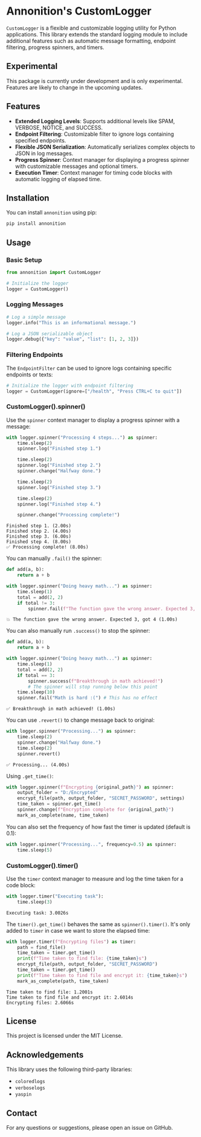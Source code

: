 # Annonition's CustomLogger

`CustomLogger` is a flexible and customizable logging utility for Python applications. This library extends the standard logging module to include additional features such as automatic message formatting, endpoint filtering, progress spinners, and timers.

## Experimental

This package is currently under development and is only experimental. Features are likely to change in the upcoming updates.

## Features

- **Extended Logging Levels**: Supports additional levels like SPAM, VERBOSE, NOTICE, and SUCCESS.
- **Endpoint Filtering**: Customizable filter to ignore logs containing specified endpoints.
- **Flexible JSON Serialization**: Automatically serializes complex objects to JSON in log messages.
- **Progress Spinner**: Context manager for displaying a progress spinner with customizable messages and optional timers.
- **Execution Timer**: Context manager for timing code blocks with automatic logging of elapsed time.

## Installation

You can install `annonition` using pip:

```bash
pip install annonition
```

## Usage

### Basic Setup

```python
from annonition import CustomLogger

# Initialize the logger
logger = CustomLogger()
```

### Logging Messages

```python
# Log a simple message
logger.info("This is an informational message.")

# Log a JSON serializable object
logger.debug({"key": "value", "list": [1, 2, 3]})
```

### Filtering Endpoints

The `EndpointFilter` can be used to ignore logs containing specific endpoints or texts:

```python
# Initialize the logger with endpoint filtering
logger = CustomLogger(ignore=["/health", "Press CTRL+C to quit"])
```

### CustomLogger().spinner()

Use the `spinner` context manager to display a progress spinner with a message:

```python
with logger.spinner("Processing 4 steps...") as spinner:
    time.sleep(2)
    spinner.log("Finished step 1.")

    time.sleep(2)
    spinner.log("Finished step 2.")
    spinner.change("Halfway done.")

    time.sleep(2)
    spinner.log("Finished step 3.")

    time.sleep(2)
    spinner.log("Finished step 4.")

    spinner.change("Processing complete!")
```
```
Finished step 1. (2.00s)
Finished step 2. (4.00s)
Finished step 3. (6.00s)
Finished step 4. (8.00s)
✅ Processing complete! (8.00s)
```

You can manually `.fail()` the spinner:
```python
def add(a, b):
    return a + b

with logger.spinner("Doing heavy math...") as spinner:
    time.sleep(1)
    total = add(2, 2)
    if total != 3:
        spinner.fail(f"The function gave the wrong answer. Expected 3, got {total}")
```
```
💥 The function gave the wrong answer. Expected 3, got 4 (1.00s)
```

You can also manually run `.success()` to stop the spinner:
```python
def add(a, b):
    return a + b

with logger.spinner("Doing heavy math...") as spinner:
    time.sleep(1)
    total = add(2, 2)
    if total == 3:
        spinner.success(f"Breakthrough in math achieved!")
        # The spinner will stop running below this point
    time.sleep(10)
    spinner.fail("Math is hard :(") # This has no effect
```
```
✅ Breakthrough in math achieved! (1.00s)
```

You can use `.revert()` to change message back to original:
```python
with logger.spinner("Processing...") as spinner:
    time.sleep(2)
    spinner.change("Halfway done.")
    time.sleep(2)
    spinner.revert()
```
```
✅ Processing... (4.00s)
```

Using `.get_time()`:
```python
with logger.spinner(f"Encrypting {original_path}") as spinner:
    output_folder = "D:/Encrypted"
    encrypt_file(path, output_folder, "SECRET_PASSWORD", settings)
    time_taken = spinner.get_time()
    spinner.change(f"Encryption complete for {original_path}")
    mark_as_complete(name, time_taken)
```

You can also set the frequency of how fast the timer is updated (default is 0.1):
```python
with logger.spinner("Processing...", frequency=0.5) as spinner:
    time.sleep(5)
```

### CustomLogger().timer()

Use the `timer` context manager to measure and log the time taken for a code block:

```python
with logger.timer("Executing task"):
    time.sleep(3)
```
```
Executing task: 3.0026s
```

The `timer().get_time()` behaves the same as `spinner().timer()`. It's only added to `timer` in case we want to store the elapsed time:

```python
with logger.timer(f"Encrypting files") as timer:
    path = find_file()
    time_taken = timer.get_time()
    print(f"Time taken to find file: {time_taken}s")
    encrypt_file(path, output_folder, "SECRET_PASSWORD")
    time_taken = timer.get_time()
    print(f"Time taken to find file and encrypt it: {time_taken}s")
    mark_as_complete(path, time_taken)
```
```
Time taken to find file: 1.2001s
Time taken to find file and encrypt it: 2.6014s
Encrypting files: 2.6066s
```

## License

This project is licensed under the MIT License.

## Acknowledgements

This library uses the following third-party libraries:

- `coloredlogs`
- `verboselogs`
- `yaspin`

## Contact

For any questions or suggestions, please open an issue on GitHub.
